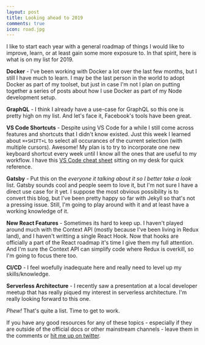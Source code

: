 ```yaml
---
layout: post
title: Looking ahead to 2019
comments: true
icon: road.jpg
---
```


I like to start each year with a general roadmap of things I would like to improve, learn, or at least gain some more exposure to. In that spirit, here is what is on my list for 2019.

**Docker** - I've been working with Docker a lot over the last few months, but I still I have much to learn. I may be the last person in the world to adopt Docker as part of my toolset, but just in case I'm not I plan on putting together a series of posts about how I use Docker as part of my Node development setup.

**GraphQL** - I think I already have a use-case for GraphQL so this one is pretty high on my list. And let's face it, Facebook's tools have been great.

**VS Code Shortcuts** - Despite using VS Code for a while I still come across features and shortcuts that I didn't know existed. Just this week I learned about `⌘+SHIFT+L` to select all occurances of the current selection (with multiple cursors). Awesome! My plan is to try to incorporate one new keyboard shortcut every week until I know all the ones that are useful to my workflow. I have this [VS Code cheat sheet](https://code.visualstudio.com/shortcuts/keyboard-shortcuts-windows.pdf) sitting on my desk for quick reference.

**Gatsby** - Put this on the _everyone it talking about it so I better take a look_ list. Gatsby sounds cool and people seem to love it, but I'm not sure I have a direct use case for it yet. I suppose the most obvious possibility is to convert this blog, but I've been pretty happy so far with Jekyll so that's not a pressing issue. Still, I'm going to play around with it and at least have a working knowledge of it.

**New React Features** - Sometimes its hard to keep up. I haven't played around much with the Context API (mostly because I've been living in Redux land), and I haven't writting a single React Hook. Now that hooks are officially a part of the React roadmap it's time I give them my full attention. And I'm sure the Context API can simplify code where Redux is overkill, so I'm going to focus there too.

**CI/CD** - I feel woefully inadequate here and really need to level up my skills/knowledge.

**Serverless Architecture** - I recently saw a presentation at a local developer meetup that has really piqued my interest in serverless architecture. I'm really looking forward to this one.

_Phew!_ That's quite a list. Time to get to work.

If you have any good resources for any of these topics - especially if they are outside of the official docs or other mainstream channels - leave them in the comments or [hit me up on twitter](https://www.twitter.com/stvmlbrn).
